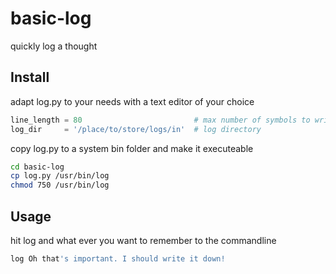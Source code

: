 # basic-log
quickly log a thought 

## Install
adapt log.py to your needs with a text editor of your choice
```python
line_length = 80                         # max number of symbols to write in each line
log_dir     = '/place/to/store/logs/in'  # log directory
```

copy log.py to a system bin folder and make it executeable
```bash
cd basic-log
cp log.py /usr/bin/log
chmod 750 /usr/bin/log
```

## Usage
hit log and what ever you want to remember to the commandline

```bash
log Oh that's important. I should write it down!
```
